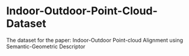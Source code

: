 # Indoor-Outdoor-Point-Cloud-Dataset
The dataset for the paper: Indoor-Outdoor Point-cloud Alignment using Semantic-Geometric Descriptor
